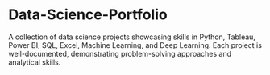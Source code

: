 # Data-Science-Portfolio
A collection of data science projects showcasing skills in Python, Tableau, Power BI, SQL, Excel, Machine Learning, and Deep Learning. Each project is well-documented, demonstrating problem-solving approaches and analytical skills.
